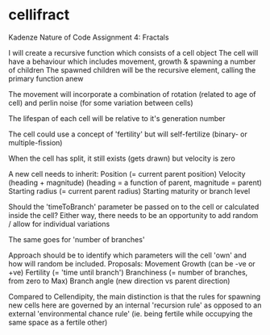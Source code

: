 # cellifract
Kadenze Nature of Code Assignment 4: Fractals

I will create a recursive function which consists of a cell object
The cell will have a behaviour which includes movement, growth & spawning a number of children
The spawned children will be the recursive element, calling the primary function anew

The movement will incorporate a combination of rotation (related to age of cell) and perlin noise (for some variation between cells)

The lifespan of each cell will be relative to it's generation number

The cell could use a concept of 'fertility' but will self-fertilize (binary- or multiple-fission)

When the cell has split, it still exists (gets drawn) but velocity is zero

A new cell needs to inherit:
Position (= current parent position)
Velocity (heading + magnitude) (heading = a function of parent, magnitude = parent)
Starting radius (= current parent radius)
Starting maturity or branch level

Should the 'timeToBranch' parameter be passed on to the cell or calculated inside the cell?
Either way, there needs to be an opportunity to add random / allow for individual variations

The same goes for 'number of branches'

Approach should be to identify which parameters will the cell 'own' and how will random be included.
Proposals:
Movement 
Growth (can be -ve or +ve)
Fertility (= 'time until branch')
Branchiness (= number of branches, from zero to Max)
Branch angle (new direction vs parent direction)

Compared to Cellendipity, the main distinction is that the rules for spawning new cells here are governed by an internal 'recursion rule' as opposed to an external 'environmental chance rule' (ie. being fertile while occupying the same space as a fertile other)
